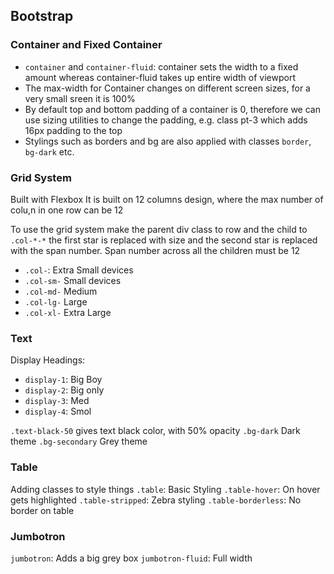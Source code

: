 ## Bootstrap

### Container and Fixed Container
* `container` and `container-fluid`: container sets the width to a fixed amount whereas container-fluid takes up entire width of viewport
* The max-width for Container changes on different screen sizes, for a very small sreen it is 100%
* By default top and bottom padding of a container is 0, therefore we can use sizing utilities to change the padding, e.g. class pt-3 which adds 16px padding to the top
* Stylings such as borders and bg are also applied with classes `border`, `bg-dark` etc.

### Grid System
Built with Flexbox
It is built on 12 columns design, where the max number of colu,n in one row can be 12

To use the grid system make the parent div class to row and the child to `.col-*-*` the first star is replaced with size and the second star is replaced with the span number. Span number across all the children must be 12

* `.col-`: Extra Small devices
* `.col-sm-` Small devices
* `.col-md-` Medium
* `.col-lg-` Large
* `.col-xl-` Extra Large


### Text
Display Headings:
* `display-1`: Big Boy
* `display-2`: Big only
* `display-3`: Med
* `display-4`: Smol


`.text-black-50` gives text black color, with 50% opacity
`.bg-dark` Dark theme 
`.bg-secondary` Grey theme

### Table
Adding classes to style things 
`.table`: Basic Styling
`.table-hover`: On hover gets highlighted
`.table-stripped`: Zebra styling
`.table-borderless`: No border on table


### Jumbotron
`jumbotron`: Adds a big grey box
`jumbotron-fluid`: Full width 
